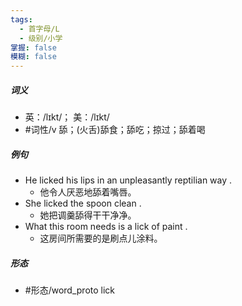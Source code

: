 ```yaml
---
tags:
  - 首字母/L
  - 级别/小学
掌握: false
模糊: false
---
```

##### 词义
- 英：/lɪkt/； 美：/lɪkt/
- #词性/v  舔；(火舌)舔食；舔吃；掠过；舔着喝
##### 例句
- He licked his lips in an unpleasantly reptilian way .
	- 他令人厌恶地舔着嘴唇。
- She licked the spoon clean .
	- 她把调羹舔得干干净净。
- What this room needs is a lick of paint .
	- 这房间所需要的是刷点儿涂料。
##### 形态
- #形态/word_proto lick
